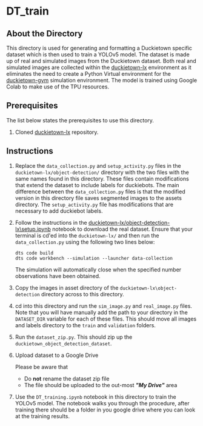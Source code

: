 # **DT_train**

## About the Directory

This directory is used for generating and formatting a Duckietown specific dataset which is then used to train a YOLOv5 model. The dataset is made up of real and simulated images from the Duckietown dataset. Both real and simulated images are collected within the [duckietown-lx](https://github.com/duckietown/duckietown-lx/tree/mooc2022) environment as it eliminates the need to create a Python Virtual environment for the [duckietown-gym](https://github.com/duckietown/gym-duckietown) simulation environment. The model is trained using Google Colab to make use of the TPU resources.

## Prerequisites

The list below states the prerequisites to use this directory.

1. Cloned [duckietown-lx](https://github.com/duckietown/duckietown-lx/tree/mooc2022) repository.

## Instructions

1. Replace the `data_collection.py` and `setup_activity.py` files in the `duckietown-lx/object-detection/` directory with the two files with the same names found in this directory. These files contain modifications that extend the dataset to include labels for duckiebots. The main difference between the `data_collection.py` files is that the modified version in this directory file saves segmented images to the assets directory. The `setup_activity.py` file has modifications that are necessary to add duckiebot labels.

2. Follow the instructions in the [duckietown-lx/object-detection-lx\setup.ipynb](https://github.com/duckietown/duckietown-lx/blob/mooc2022/object-detection/notebooks/02-Setup-Data-Collection/setup.ipynb) notebook to download the real dataset. Ensure that your terminal is cd'ed into the `duckietown-lx/` and then run the `data_collection.py` using the following two lines below:

    ```shell
    dts code build
    dts code workbench --simulation --launcher data-collection
    ```
    The simulation will automatically close when the specified number observations have been obtained. 

3. Copy the images in asset directory of the `duckietown-lx\object-detection` directory across to this directory. 

4. cd into this directory and run the `sim_image.py` and `real_image.py` files. Note that you will have manually add the path to your directory in the `DATASET_DIR` variable for each of these files. This should move all images and labels directory to the `train` and `validation` folders. 

5. Run the `dataset_zip.py`. This should zip up the `duckietown_object_detection_dataset`.

6. Upload dataset to a  Google Drive

    Please be aware that
    * Do **not** rename the dataset zip file
    * The file should be uploaded to the out-most ***"My Drive"*** area

6. Use the `DT_training.ipynb` notebook in this directory to train the YOLOv5 model. The notebook walks you through the procedure, after training there should be a folder in you google drive where you can look at the training results. 